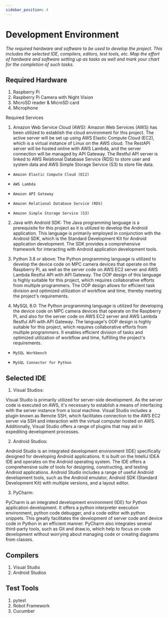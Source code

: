 ```yaml
---
sidebar_position: 4
---
```


# Development Environment
_The required hardware and software to be used to develop the project. This includes the selected IDE, compilers, editors, test tools, etc. Map the effort of hardware and software setting up as tasks as well and mark your chart for the completion of such tasks._


## Required Hardware
1. Raspberry Pi
2. Raspberry Pi Camera with Night Vision
3. MicroSD reader & MicroSD card
4. Microphone

Required Services
1. Amazon Web Service Cloud (AWS): 
Amazon Web Services (AWS) has been utilized to establish the cloud environment for this project. The active server will be set up using AWS Elastic Compute Cloud (EC2), which is a virtual instance of Linux on the AWS cloud. The RestAPI server will be hosted online with AWS Lambda, and the server connection will be managed by API Gateway. The Restful API server is linked to AWS Relational Database Service (RDS) to store user and system data and AWS Simple Storage Service (S3) to store file data.
  * 	Amazon Elastic Compute Cloud (EC2)
  * 	AWS Lambda
  * 	Amazon API Gateway
  * 	Amazon Relational Database Service (RDS)
  * 	Amazon Simple Storage Service (S3)

2. Java with Android SDK: 
The Java programming language is a prerequisite for this project as it is utilized to develop the Android application. This language is primarily employed in conjunction with the Android SDK, which is the Standard Development Kit for Android application development. The SDK provides a comprehensive framework for interacting with Android application development tools.

3. Python 3.8 or above: 
The Python programming language is utilized to develop the device code on MPC camera devices that operate on the Raspberry Pi, as well as the server code on AWS EC2 server and AWS Lambda Restful API with API Gateway. The OOP design of this language is highly suitable for this project, which requires collaborative efforts from multiple programmers. The OOP design allows for efficient task division and optimized utilization of workflow and time, thereby meeting the project's requirements.

4. MySQL 8.0: 
The Python programming language is utilized for developing the device code on MPC camera devices that operate on the Raspberry Pi, and also for the server code on AWS EC2 server and AWS Lambda Restful API with API Gateway. The language's OOP design is highly suitable for this project, which requires collaborative efforts from multiple programmers. It enables efficient division of tasks and optimized utilization of workflow and time, fulfilling the project's requirements.
  * 	MySQL Workbench
  * 	MySQL Connector for Python

		
## Selected IDE
1. Visual Studios:

Visual Studio is primarily utilized for server-side development. As the server code is executed on AWS, it's necessary to establish a means of interfacing with the server instance from a local machine. Visual Studio includes a plugin known as Remote SSH, which facilitates connection to the AWS EC2 server via SSH and interaction with the virtual computer hosted on AWS. Additionally, Visual Studio offers a range of plugins that may aid in expediting development processes.

2. Android Studios:

Android Studio is an integrated development environment (IDE) specifically designed for developing Android applications. It is built on the IntelliJ IDEA IDE and operates on the Android operating system. The IDE offers a comprehensive suite of tools for designing, constructing, and testing Android applications. Android Studio includes a range of useful Android development tools, such as the Android emulator, Android SDK (Standard Development Kit) with multiple versions, and a layout editor.

3. PyCharm:

PyCharm is an integrated development environment (IDE) for Python application development. It offers a python interpreter execution environment, python code debugger, and a code editor with python snippets. This greatly facilitates the development of server code and device code in Python in an efficient manner. PyCharm also integrates several third-party tools, such as Git and draw.io, which help to focus on code development without worrying about managing code or creating diagrams from classes.


## Compilers
1. Visual Studio
2. Android Studios


## Test Tools
1. pytest
2. Robot Framework
3. Cucumber
